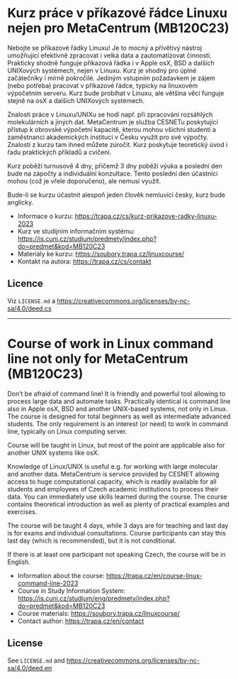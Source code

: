 # Kurz práce v příkazové řádce Linuxu nejen pro MetaCentrum (MB120C23)

Nebojte se příkazové řádky Linuxu! Je to mocný a přívětivý nástroj umožňující efektivně zpracovat i velká data a zautomatizovat činnosti. Prakticky shodně funguje příkazová řádka i v Apple osX, BSD a dalších UNIXových systémech, nejen v Linuxu. Kurz je vhodný pro úplné začátečníky i mírně pokročilé. Jediným vstupním požadavkem je zájem (nebo potřeba) pracovat v příkazové řádce, typicky na linuxovém výpočetním serveru. Kurz bude probíhat v Linuxu, ale většina věcí funguje stejně na osX a dalších UNIXových systémech.

Znalosti práce v Linuxu/UNIXu se hodí např. při zpracování rozsáhlých molekulárních a jiných dat. MetaCentrum je služba CESNETu poskytující přístup k obrovské výpočetní kapacitě, kterou mohou všichni studenti a zaměstnanci akademických institucí v Česku využít pro své výpočty. Znalosti z kurzu tam ihned můžete zúročit. Kurz poskytuje teoretický úvod i řadu praktických příkladů a cvičení.

Kurz poběží turnusově 4 dny, přičemž 3 dny poběží výuka a poslední den bude na zápočty a individuální konzultace. Tento poslední den účastníci mohou (což je vřele doporučeno), ale nemusí využít.

Bude-li se kurzu účastnit alespoň jeden člověk nemluvící česky, kurz bude anglicky.

* Informace o kurzu: <https://trapa.cz/cs/kurz-prikazove-radky-linuxu-2023>
* Kurz ve studijním informačním systému: <https://is.cuni.cz/studium/predmety/index.php?do=predmet&kod=MB120C23>
* Materiály ke kurzu: <https://soubory.trapa.cz/linuxcourse/>
* Kontakt na autora: <https://trapa.cz/cs/contakt>

## Licence

Viz `LICENSE.md` a <https://creativecommons.org/licenses/by-nc-sa/4.0/deed.cs>

---

# Course of work in Linux command line not only for MetaCentrum (MB120C23)

Don’t be afraid of command line! It is friendly and powerful tool allowing to process large data and automate tasks. Practically identical is command line also in Apple osX, BSD and another UNIX-based systems, not only in Linux. The course is designed for total beginners as well as intermediate advanced students. The only requirement is an interest (or need) to work in command line, typically on Linux computing server.

Course will be taught in Linux, but most of the point are applicable also for another UNIX systems like osX.

Knowledge of Linux/UNIX is useful e.g. for working with large molecular and another data. MetaCentrum is service provided by CESNET allowing access to huge computational capacity, which is readily available for all students and employees of Czech academic institutions to process their data. You can immediately use skills learned during the course. The course contains theoretical introduction as well as plenty of practical examples and exercises.

The course will be taught 4 days, while 3 days are for teaching and last day is for exams and individual consultations. Course participants can stay this last day (which is recommended), but it is not conditional.

If there is at least one participant not speaking Czech, the course will be in English. 

* Information about the course: <https://trapa.cz/en/course-linux-command-line-2023>
* Course in Study Information System: <https://is.cuni.cz/studium/eng/predmety/index.php?do=predmet&kod=MB120C23>
* Course materials: <https://soubory.trapa.cz/linuxcourse/>
* Contact author: <https://trapa.cz/en/contact>

## License

See `LICENSE.md` and <https://creativecommons.org/licenses/by-nc-sa/4.0/deed.en>

